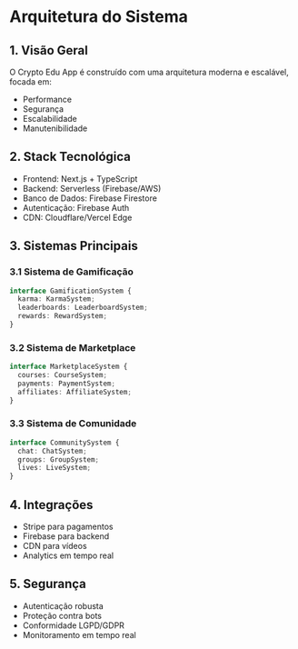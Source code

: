 # Arquitetura do Sistema

## 1. Visão Geral
O Crypto Edu App é construído com uma arquitetura moderna e escalável, focada em:
- Performance
- Segurança
- Escalabilidade
- Manutenibilidade

## 2. Stack Tecnológica
- Frontend: Next.js + TypeScript
- Backend: Serverless (Firebase/AWS)
- Banco de Dados: Firebase Firestore
- Autenticação: Firebase Auth
- CDN: Cloudflare/Vercel Edge

## 3. Sistemas Principais

### 3.1 Sistema de Gamificação
```typescript
interface GamificationSystem {
  karma: KarmaSystem;
  leaderboards: LeaderboardSystem;
  rewards: RewardSystem;
}
```

### 3.2 Sistema de Marketplace
```typescript
interface MarketplaceSystem {
  courses: CourseSystem;
  payments: PaymentSystem;
  affiliates: AffiliateSystem;
}
```

### 3.3 Sistema de Comunidade
```typescript
interface CommunitySystem {
  chat: ChatSystem;
  groups: GroupSystem;
  lives: LiveSystem;
}
```

## 4. Integrações
- Stripe para pagamentos
- Firebase para backend
- CDN para vídeos
- Analytics em tempo real

## 5. Segurança
- Autenticação robusta
- Proteção contra bots
- Conformidade LGPD/GDPR
- Monitoramento em tempo real
